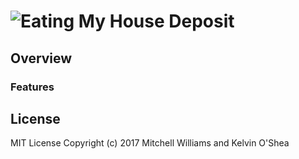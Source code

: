 # ![Eating My House Deposit](https://eatingmyhousedeposit.com)

## Overview


### Features



## License

MIT License
Copyright (c) 2017 Mitchell Williams and Kelvin O'Shea
